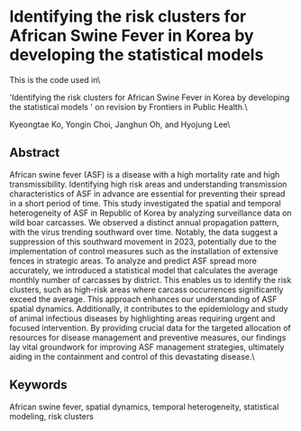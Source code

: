 # Identifying the risk clusters for African Swine Fever in Korea by developing the statistical models

This is the code used in\\

'Identifying the risk clusters for African Swine Fever in Korea by developing the statistical models ' on revision by Frontiers in Public Health.\\

Kyeongtae Ko, Yongin Choi, Janghun Oh, and Hyojung Lee\\

## Abstract

African swine fever (ASF) is a disease with a high mortality rate and high transmissibility. Identifying high risk areas and understanding transmission characteristics of ASF in advance are essential for preventing their spread in a short period of time. This study investigated the spatial and temporal heterogeneity of ASF in Republic of Korea by analyzing surveillance data on wild boar carcasses. We observed a distinct annual propagation pattern, with the virus trending southward over time. Notably, the data suggest a suppression of this southward movement in 2023, potentially due to the implementation of control measures such as the installation of extensive fences in strategic areas. To analyze and predict ASF spread more accurately, we introduced a statistical model that calculates the average monthly number of carcasses by district. This enables us to identify the risk clusters, such as high-risk areas where carcass occurrences significantly exceed the average. This approach enhances our understanding of ASF spatial dynamics. Additionally, it contributes to the epidemiology and study of animal infectious diseases by highlighting areas requiring urgent and focused intervention. By providing crucial data for the targeted allocation of resources for disease management and preventive measures, our findings lay vital groundwork for improving ASF management strategies, ultimately aiding in the containment and control of this devastating disease.\\

## Keywords

African swine fever, spatial dynamics, temporal heterogeneity, statistical modeling, risk clusters
